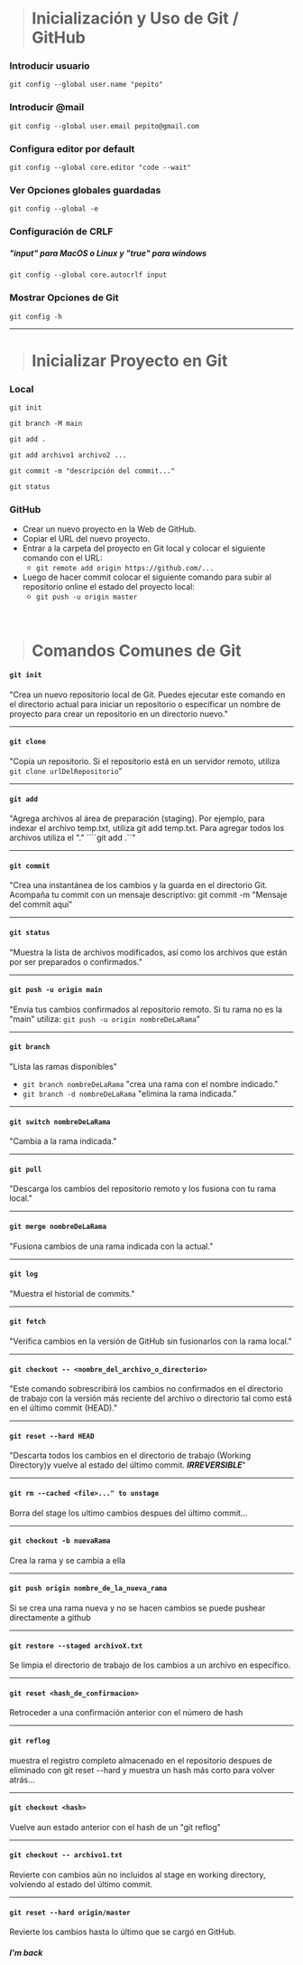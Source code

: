 > # Inicialización y Uso de Git / GitHub


### Introducir usuario
```git config --global user.name "pepito"```

### Introducir @mail
```git config --global user.email pepito@gmail.com```

### Configura editor por default
```git config --global core.editor "code --wait"```

### Ver Opciones globales guardadas
```git config --global -e```

### Configuración de CRLF 
##### "input" para MacOS o Linux y "true" para windows
```git config --global core.autocrlf input```

### Mostrar Opciones de Git
```git config -h```

***
># Inicializar Proyecto en Git
### Local
```git init```

```git branch -M main```

```git add .``` 

```git add archivo1 archivo2 ...```

```git commit -m "descripción del commit..."```

```git status```

### GitHub
* Crear un nuevo proyecto en la Web de GitHub.
* Copiar el URL del nuevo proyecto.
* Entrar a la carpeta del proyecto en Git local y colocar el siguiente comando con el URL:
  * ```git remote add origin https://github.com/...```
* Luego de hacer commit colocar el siguiente comando para subir al repositorio online el estado del proyecto local:
  * ```git push -u origin master```

<br>

> # Comandos Comunes de Git
#### ```git init``` 
"Crea un nuevo repositorio local de Git. Puedes ejecutar este comando en el directorio actual para iniciar un repositorio o especificar un nombre de proyecto para crear un repositorio en un directorio nuevo."

---

#### ```git clone```
"Copia un repositorio. Si el repositorio está en un servidor remoto, utiliza ```git clone urlDelRepositorio```"

---

#### ```git add```
"Agrega archivos al área de preparación (staging). Por ejemplo, para indexar el archivo temp.txt, utiliza git add temp.txt. Para agregar todos los archivos utiliza el "." ````git add .``"

---

#### ```git commit```
"Crea una instantánea de los cambios y la guarda en el directorio Git. Acompaña tu commit con un mensaje descriptivo: git commit -m "Mensaje del commit aquí"

---

#### ```git status```
"Muestra la lista de archivos modificados, así como los archivos que están por ser preparados o confirmados."

---

#### ```git push -u origin main``` 
"Envía tus cambios confirmados al repositorio remoto. Si tu rama no es la "main" utiliza: ```git push -u origin nombreDeLaRama```"

---

#### ```git branch ```
"Lista las ramas disponibles"
* ```git branch nombreDeLaRama``` "crea una rama con el nombre indicado."
* ```git branch -d nombreDeLaRama``` "elimina la rama indicada."

---

#### ```git switch nombreDeLaRama```
"Cambia a la rama indicada."

---

#### ```git pull```
"Descarga los cambios del repositorio remoto y los fusiona con tu rama local."

---

#### ```git merge nombreDeLaRama```
"Fusiona cambios de una rama indicada con la actual."

---

#### ```git log```
"Muestra el historial de commits."

---

#### ```git fetch```
"Verifica cambios en la versión de GitHub sin fusionarlos con la rama local."

---

#### ```git checkout -- <nombre_del_archivo_o_directorio>```
"Este comando sobrescribirá los cambios no confirmados en el directorio de trabajo con la versión más reciente del archivo o directorio tal como está en el último commit (HEAD)."

---

#### ```git reset --hard HEAD```
"Descarta todos los cambios en el directorio de trabajo (Working Directory)y vuelve al estado del último commit. ___IRREVERSIBLE___"

---

#### ```git rm --cached <file>..." to unstage```

Borra del stage los ultimo cambios despues del último commit...

---

#### ```git checkout -b nuevaRama```

Crea la rama y se cambia a ella

---

#### ```git push origin nombre_de_la_nueva_rama```

Si se crea una rama nueva y no se hacen cambios se puede pushear directamente a github

--- 

#### ```git restore --staged archivoX.txt```

Se limpia el directorio de trabajo de los cambios a un archivo en específico.

---

#### ```git reset <hash_de_confirmacion>```

Retroceder a una confirmación anterior con el número de hash

---

#### ```git reflog```

muestra el registro completo almacenado en el repositorio despues de eliminado con git reset --hard y muestra un hash más corto para volver atrás...

---

#### ```git checkout <hash>```

Vuelve aun estado anterior con el hash de un "git reflog" 

---

#### ```git checkout -- archivo1.txt```

Revierte con cambios aún no incluidos al stage en working directory, volviendo al estado del último commit.

---

#### ```git reset --hard origin/master```

Revierte los cambios hasta lo último que se cargó en GitHub.


#### _I'm back_
